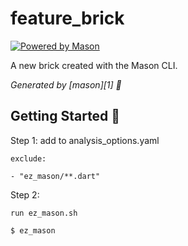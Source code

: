 # feature_brick

[![Powered by Mason](https://img.shields.io/endpoint?url=https%3A%2F%2Ftinyurl.com%2Fmason-badge)](https://github.com/felangel/mason)

A new brick created with the Mason CLI.

_Generated by [mason][1] 🧱_

## Getting Started 🚀 

Step 1: add to analysis_options.yaml

    exclude:

    - "ez_mason/**.dart"

Step 2:

    run ez_mason.sh

    $ ez_mason